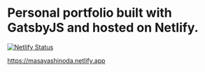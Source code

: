 # Personal portfolio built with GatsbyJS and hosted on Netlify.
[![Netlify Status](https://api.netlify.com/api/v1/badges/5a06c85d-7336-4556-8059-2d7a30859273/deploy-status)](https://app.netlify.com/sites/masayashinoda/deploys)

https://masayashinoda.netlify.app
